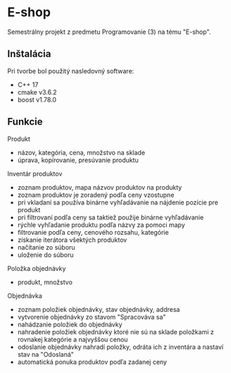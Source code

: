 # E-shop

Semestrálny projekt z predmetu Programovanie (3) na tému "E-shop".

## Inštalácia

Pri tvorbe bol použitý nasledovný software:
- C++ 17
- cmake v3.6.2
- boost v1.78.0

## Funkcie

Produkt
- názov, kategória, cena, množstvo na sklade
- úprava, kopírovanie, presúvanie produktu

Inventár produktov
- zoznam produktov, mapa názvov produktov na produkty
- zoznam produktov je zoradený podľa ceny vzostupne
- pri vkladaní sa používa binárne vyhľadávanie na nájdenie pozície pre produkt
- pri filtrovaní podľa ceny sa taktiež použije binárne vyhľadávanie
- rýchle vyhľadanie produktu podľa názvy za pomoci mapy
- filtrovanie podľa ceny, cenového rozsahu, kategórie
- získanie iterátora všektých produktov
- načítanie zo súboru
- uloženie do súboru

Položka objednávky
- produkt, množstvo

Objednávka
- zoznam položiek objednávky, stav objednávky, addresa
- vytvorenie objednávky zo stavom "Spracováva sa"
- nahádzanie položiek do objednávky
- nahradenie položiek objednávky ktoré nie sú na sklade položkami z rovnakej kategórie a najvyššou cenou
- odoslanie objednávky nahradí položky, odráta ich z inventára a nastaví stav na "Odoslaná"
- automatická ponuka produktov podľa zadanej ceny

